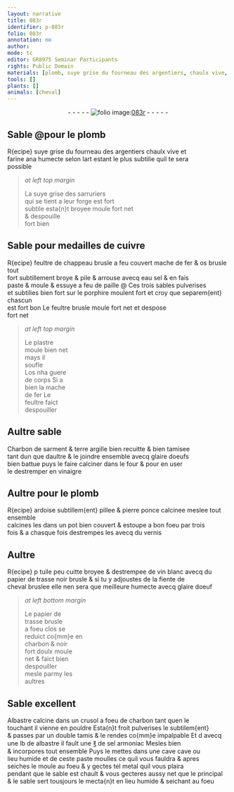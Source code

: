 ```yaml
---
layout: narrative
title: 083r
identifier: p-083r
folio: 083r
annotation: no
author:
mode: tc
editor: GR8975 Seminar Participants
rights: Public Domain
materials: [plomb, suye grise du fourneau des argentiers, chaulx vive, farine, suye grise des sarruriers, cuivre, feultre de chappeau, mache de fer, os, eau sel, paille, porphire, feultre, plastre, Charbon de sarment, terre argille, glaire doeufs, vinaigre, ardoise, pierre ponce, vernis, tuile peu cuitte, vin blanc, papier de trasse, fiente de cheval, glaire doeuf, Albastre, charbon, albastre, sel armoniac, metal]
tools: []
plants: []
animals: [cheval]
---
```


<div class="folio" align="center">- - - - - <a href="http://gallica.bnf.fr/ark:/12148/btv1b10500001g/f171.item" target="_blank"><img src="https://cu-mkp.github.io/2017-workshop-edition/assets/photo-icon.png" alt="folio image: " style="display:inline-block; margin-bottom:-3px;"/>083r</a> - - - - - </div>  
  

## Sable @pour le <span class="m">plomb</span>

 
R{ecipe} <span class="m">suye grise du fourneau des <span class="pro">argentiers</span></span> <span class="m">chaulx vive</span> et<br/> <span class="m">farine</span> ana humecte selon lart estant le plus subtilie quil te sera<br/> possible
 
> *at left top margin*
> 
>   La <span class="m">suye grise des <span class="pro">sarruriers</span></span><br/> qui se tient a leur forge est fort<br/> subtile esta{n}t broyee moule fort net<br/> & despouille<br/> fort bien
 
 
  

## Sable pour medailles de <span class="m">cuivre</span>

 
R{ecipe} <span class="m">feultre de chappeau</span> brusle a feu couvert <span class="m">mache de fer</span> & <span class="m">os</span> brusle tout<br/> fort subtillement broye & pile & arrouse avecq <span class="m">eau sel</span> & en fais<br/> paste & moule & essuye a feu de <span class="m">paille</span> @ Ces trois sables pulverises<br/> et subtilies bien fort sur le <span class="m">porphire</span> moulent fort et croy que separem{ent} chascun<br/> est fort bon Le <span class="m">feultre</span> brusle moule fort net et despose<br/> fort net
 
> *at left top margin*
> 
>   Le <span class="m">plastre</span><br/> moule bien net<br/> mays il<br/> soufle<br/> L<span class="m">os</span> nha guere<br/> de corps Si a<br/> bien la <span class="m">mache<br/> de fer</span> Le<br/> <span class="m">feultre</span> faict<br/> despouiller
 
 
  

## Aultre sable

 
<span class="m">Charbon de sarment</span> & <span class="m">terre argille</span> bien recuitte & bien tamisee<br/> tant dun que daultre & le joindre ensemble avecq <span class="m">glaire doeufs</span><br/> bien battue puys le faire calciner dans le four & pour en user<br/> le destremper en <span class="m">vinaigre</span>
 
 
  

## Aultre pour le <span class="m">plomb</span>

 
R{ecipe} <span class="m">ardoise</span> subtillem{ent} pillee & <span class="m">pierre ponce</span> calcinee meslee tout ensemble<br/> calcines les dans un pot bien couvert & estoupe a bon foeu par trois<br/> fois & a chasque fois destrempes les avecq du <span class="m">vernis</span>
 
 
  

## Aultre

 
R{ecipe} p <span class="m">tuile peu cuitte</span> broyee & destrempee de <span class="m">vin blanc</span> avecq du<br/> <span class="m">papier de trasse</span> noir brusle & si tu y adjoustes de la <span class="m">fiente de<br/> <span class="al">cheval</span></span> bruslee elle nen sera que meilleure humecte avecq <span class="m">glaire doeuf</span>
 
> *at left bottom margin*
> 
>   Le <span class="m">papier de<br/> trasse</span> brusle<br/> a foeu clos se<br/> reduict co{mm}e en<br/> charbon & noir<br/> fort doulx moule<br/> net & faict bien<br/> despouiller<br/> mesle parmy les<br/> aultres
 
 
  

## Sable excellent

 
<span class="m">Albastre</span> calcine dans un crusol a foeu de <span class="m">charbon</span> tant quen le<br/> touchant il vienne en pouldre Esta{n}t froit pulverises le subtilem{ent}<br/> & passes par un double tamis & le rendes co{mm}e impalpable Et d avecq<br/> une lb de <span class="m">albastre</span> il fault une ℥ de <span class="m">sel armoniac</span> Mesles bien<br/> & incorpores tout ensemble Puys le mettes dans une cave cave ou<br/> lieu humide et de ceste paste moulles ce quil vous fauldra & apres<br/> seiches le moule au foeu & y gectes tel <span class="m">metal</span> quil vous plaira<br/> pendant que le sable est chault & vous gecteres aussy net que le principal<br/> & le sable sert tousjours le mecta{n}t en lieu humide & seichant au foeu
 
